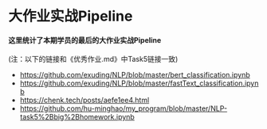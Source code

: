 # 大作业实战Pipeline

#### 这里统计了本期学员的最后的大作业实战Pipeline

(注：以下的链接和《优秀作业.md》中Task5链接一致)

- https://github.com/exuding/NLP/blob/master/bert_classification.ipynb
- https://github.com/exuding/NLP/blob/master/fastText_classification.ipynb
- https://chenk.tech/posts/aefe1ee4.html
- https://github.com/hu-minghao/my_program/blob/master/NLP-task5%2Bbig%2Bhomework.ipynb